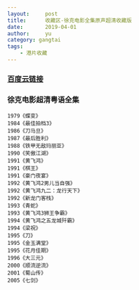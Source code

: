```yaml
---
layout:     post
title:      收藏区-徐克电影全集原声超清收藏版
date:       2019-04-01
author:     yu
category: gangtai
tags:
    - 港片收藏
---
```


### [百度云链接](https://mubu.com/doc/5TJwmuftR1)
### 徐克电影超清粤语全集
```
1979《蝶变》
1984《最佳拍档3》
1986《刀马旦》
1987《最后胜利》
1988《铁甲无敌玛丽亚》
1990《笑傲江湖》
1991《黄飞鸿》
1991《棋王》
1991《豪门夜宴》
1992《黄飞鸿2男儿当自强》
1992《黄飞鸿九二：龙行天下》
1992《新龙门客栈》
1993《青蛇》
1993《黄飞鸿3狮王争霸》
1994《黄飞鸿之五龙城歼霸》
1994《梁祝》
1995《刀》
1995《金玉满堂》
1995《花月佳期》
1996《大三元》
2000《顺流逆流》
2001《蜀山传》
2005《七剑》 
```
